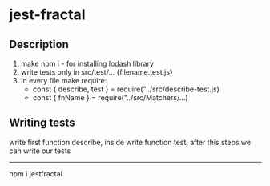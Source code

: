 # jest-fractal

## Description

1. make npm i - for installing lodash library
2. write tests only in src/test/... {filename.test.js}
3. in every file make require:
   - const { describe, test } = require("../src/describe-test.js)
   - const { fnName } = require("../src/Matchers/...)

## Writing tests

write first function describe, inside write function test, after this steps we can write our tests

---

npm i jestfractal
